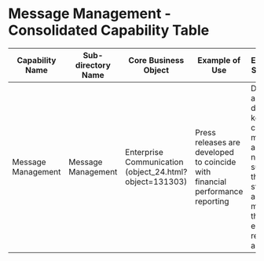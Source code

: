 # Message Management - Consolidated Capability Table

| Capability Name | Sub-directory Name | Core Business Object | Example of Use | Executive Summary | Key Features |
|---|---|---|---|---|---|
| Message Management | Message Management | Enterprise Communication (object_24.html?object=131303) | Press releases are developed to coincide with financial performance reporting | Develop and distribute key corporate messages as needed to support the strategy and maintain the enterprise reputation and brand | Development of key corporate messages, Distribution of corporate communications, Support for enterprise strategy, Maintenance of enterprise reputation and brand |